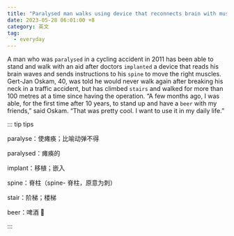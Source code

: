 ```yaml
---
title: "Paralysed man walks using device that reconnects brain with muscles"
date: 2023-05-28 06:01:00 +8
category: 英文
tag:
  - everyday
---
```


A man who was `paralysed` in a cycling accident in 2011 has been able to stand and walk with an aid after doctors `implanted` a device that reads his brain waves and sends instructions to his `spine` to move the right muscles. Gert-Jan Oskam, 40, was told he would never walk again after breaking his neck in a traffic accident, but has climbed `stairs` and walked for more than 100 metres at a time since having the operation. “A few months ago, I was able, for the first time after 10 years, to stand up and have a `beer` with my friends,” said Oskam. “That was pretty cool. I want to use it in my daily life.”

::: tip tips

paralyse：使瘫痪；比喻动弹不得

paralysed：瘫痪的

implant：移植；嵌入

spine：脊柱（spine- 脊柱，原意为刺）

stair：阶梯；楼梯

beer：啤酒 🍺

:::
